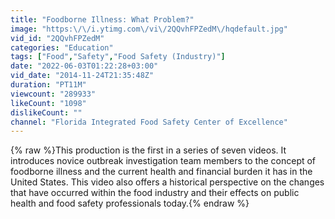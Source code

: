 ```yaml
---
title: "Foodborne Illness: What Problem?"
image: "https:\/\/i.ytimg.com\/vi\/2QQvhFPZedM\/hqdefault.jpg"
vid_id: "2QQvhFPZedM"
categories: "Education"
tags: ["Food","Safety","Food Safety (Industry)"]
date: "2022-06-03T01:22:28+03:00"
vid_date: "2014-11-24T21:35:48Z"
duration: "PT11M"
viewcount: "289933"
likeCount: "1098"
dislikeCount: ""
channel: "Florida Integrated Food Safety Center of Excellence"
---
```

{% raw %}This production is the first in a series of seven videos. It introduces novice outbreak investigation team members to the concept of foodborne illness and the current health and financial burden it has in the United States. This video also offers a historical perspective on the changes that have occurred within the food industry and their effects on public health and food safety professionals today.{% endraw %}
